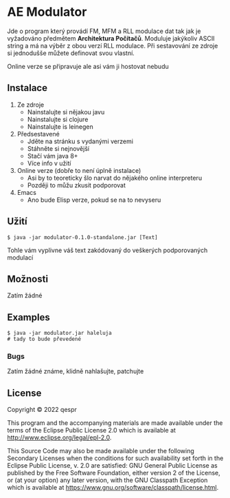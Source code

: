 # AE Modulator

Jde o program který provádí FM, MFM a RLL modulace dat tak jak je vyžadováno předmětem __Architektura Počítačů__. Moduluje
jakýkoliv ASCII string a má na výběr z obou verzí RLL modulace. Při sestavování ze zdroje si jednodušše můžete definovat svou
vlastní.

Online verze se připravuje ale asi vám ji hostovat nebudu

## Instalace

1. Ze zdroje
   - Nainstalujte si nějakou javu
   - Nainstalujte si clojure
   - Nainstalujte is leinegen
2. Předsestavené
   - Jděte na stránku s vydanými verzemi
   - Stáhněte si nejnovější
   - Stačí vám java 8+
   - Více info v užití
3. Online verze (dobře to není úplně instalace)
   - Asi by to teoreticky šlo narvat do nějakého online interpreteru
   - Později to můžu zkusit podporovat
4. Emacs
   - Ano bude Elisp verze, pokud se na to nevyseru

## Užití

``$ java -jar modulator-0.1.0-standalone.jar [Text]``

Tohle vám vyplivne váš text zakódovaný do veškerých podporovaných modulací

## Možnosti

Zatím žádné

## Examples

```
$ java -jar modulator.jar haleluja
# tady to bude převedené
```

### Bugs

Zatím žádné známe, klidně nahlašujte, patchujte

## License

Copyright © 2022 qespr

This program and the accompanying materials are made available under the
terms of the Eclipse Public License 2.0 which is available at
http://www.eclipse.org/legal/epl-2.0.

This Source Code may also be made available under the following Secondary
Licenses when the conditions for such availability set forth in the Eclipse
Public License, v. 2.0 are satisfied: GNU General Public License as published by
the Free Software Foundation, either version 2 of the License, or (at your
option) any later version, with the GNU Classpath Exception which is available
at https://www.gnu.org/software/classpath/license.html.
